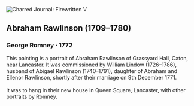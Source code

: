 <div class="artwork-of-the-day">
  <div class="container">
    <div class="img-wrapper">
      <img
        src="https://uploads8.wikiart.org/images/george-romney/abraham-rawlinson-1709-1780-1772.jpg!Large.jpg"
        alt="Charred Journal: Firewritten V" />
    </div>
    <div class="artwork-detail">
      <div class="artwork-origin"> 
        <h2 class="artwork-name">Abraham Rawlinson (1709–1780)</h2>
        <h3 class="artist">
          George Romney
                    ·  1772
        </h3>
      </div>
      <p class="description">
        <span class="artwork-description-text ng-binding" ng-bind-html="viewModel.ArtworkOfTheDay.Description | unsafe">This painting is a portrait of Abraham Rawlinson of Grassyard Hall, Caton, near Lancaster. It was commissioned by William Lindow (1726–1786), husband of Abigael Rawlinson (1740–1791), daughter of Abraham and Ellenor Rawlinson, shortly after their marriage on 9th December 1771.
<br>
<br>It was to hang in their new house in Queen Square, Lancaster, with other portraits by Romney.</span>
                        <div class="text-shadow-container ng-hide" ng-show="showShadow"></div>
      </p>
    </div>
  </div>

</div>
